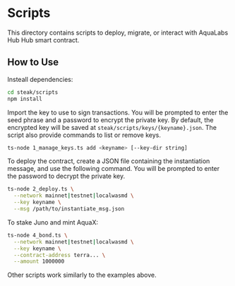 # Scripts

This directory contains scripts to deploy, migrate, or interact with AquaLabs Hub Hub smart contract.

## How to Use

Insteall dependencies:

```bash
cd steak/scripts
npm install
```

Import the key to use to sign transactions. You will be prompted to enter the seed phrase and a password to encrypt the private key. By default, the encrypted key will be saved at `steak/scripts/keys/{keyname}.json`. The script also provide commands to list or remove keys.

```bash
ts-node 1_manage_keys.ts add <keyname> [--key-dir string]
```

To deploy the contract, create a JSON file containing the instantiation message, and use the following command. You will be prompted to enter the password to decrypt the private key.

```bash
ts-node 2_deploy.ts \
  --network mainnet|testnet|localwasmd \
  --key keyname \
  --msg /path/to/instantiate_msg.json
```

To stake Juno and mint AquaX:

```bash
ts-node 4_bond.ts \
  --network mainnet|testnet|localwasmd \
  --key keyname \
  --contract-address terra... \
  --amount 1000000
```

Other scripts work similarly to the examples above.
